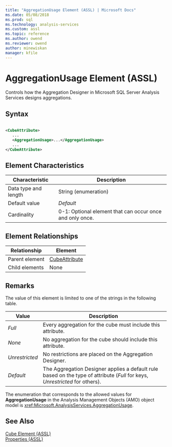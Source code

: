 ```yaml
---
title: "AggregationUsage Element (ASSL) | Microsoft Docs"
ms.date: 05/08/2018
ms.prod: sql
ms.technology: analysis-services
ms.custom: assl
ms.topic: reference
ms.author: owend
ms.reviewer: owend
author: minewiskan
manager: kfile
---
```

# AggregationUsage Element (ASSL)

  Controls how the Aggregation Designer in Microsoft SQL Server Analysis Services designs aggregations.  
  
## Syntax  
  
```xml  
  
<CubeAttribute>  
   ...  
   <AggregationUsage>...</AggregationUsage>  
   ...  
</CubeAttribute>  
```  
  
## Element Characteristics  
  
|Characteristic|Description|  
|--------------------|-----------------|  
|Data type and length|String (enumeration)|  
|Default value|*Default*|  
|Cardinality|0-1: Optional element that can occur once and only once.|  
  
## Element Relationships  
  
|Relationship|Element|  
|------------------|-------------|  
|Parent element|[CubeAttribute](../data-type/cubeattribute-data-type-assl.md)|  
|Child elements|None|  
  
## Remarks  
 The value of this element is limited to one of the strings in the following table.  
  
|Value|Description|  
|-----------|-----------------|  
|*Full*|Every aggregation for the cube must include this attribute.|  
|*None*|No aggregation for the cube should include this attribute.|  
|*Unrestricted*|No restrictions are placed on the Aggregation Designer.|  
|*Default*|The Aggregation Designer applies a default rule based on the type of attribute (*Full* for keys, *Unrestricted* for others).|  
  
 The enumeration that corresponds to the allowed values for **AggregationUsage** in the Analysis Management Objects (AMO) object model is <xref:Microsoft.AnalysisServices.AggregationUsage>.  
  
## See Also  
 [Cube Element &#40;ASSL&#41;](../objects/cube-element-assl.md)   
 [Properties &#40;ASSL&#41;](properties-assl.md)  
  
  
